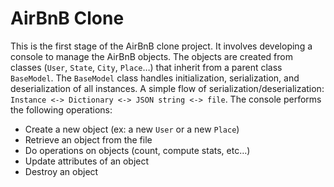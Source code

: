 # AirBnB Clone
This is the first stage of the AirBnB clone project. It involves developing a console to manage the AirBnB objects. The objects are created from classes (`User`, `State`, `City`, `Place`…) that inherit from a parent class `BaseModel`. The `BaseModel` class handles initialization, serialization, and deserialization of all instances. A simple flow of serialization/deserialization: `Instance <-> Dictionary <-> JSON string <-> file`. The console performs the following operations:
- Create a new object (ex: a new `User` or a new `Place`)
- Retrieve an object from the file
- Do operations on objects (count, compute stats, etc…)
- Update attributes of an object
- Destroy an object
